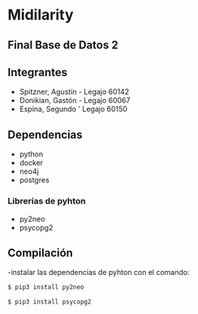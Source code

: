 # Midilarity
## Final Base de Datos 2
## Integrantes
- Spitzner, Agustín - Legajo 60142
- Donikian, Gastón - Legajo 60067
- Espina, Segundo ' Legajo 60150
## Dependencias
- python
- docker
- neo4j
- postgres
### Librerías de pyhton
- py2neo
- psycopg2
## Compilación
-instalar las dependencias de pyhton con el comando:

```bash
$ pip3 install py2neo
```
```bash
$ pip3 install psycopg2
```

